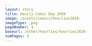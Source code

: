 ```yaml
---
layout: story
title: Hourly Comic Day 2020
image: /assets/comics/hourlies2020-
imageType: .png
pageNumber: 4
baseurl: /other/hourlies/hourlies2020-
numPages: 5
---
```

